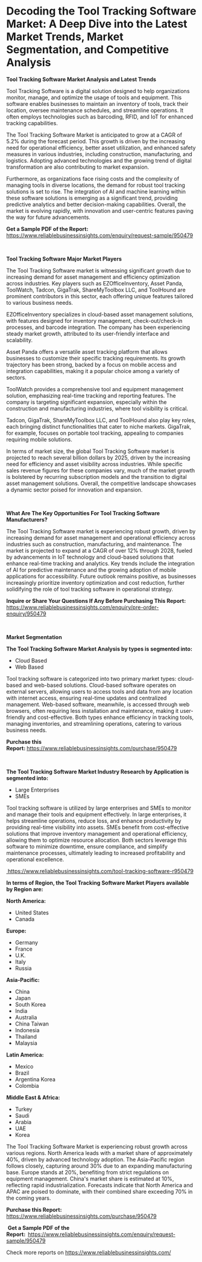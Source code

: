 <p><h1>Decoding the Tool Tracking Software Market: A Deep Dive into the Latest Market Trends, Market Segmentation, and Competitive Analysis</h1></p><p><strong>Tool Tracking Software Market Analysis and Latest Trends</strong></p>
<p><p>Tool Tracking Software is a digital solution designed to help organizations monitor, manage, and optimize the usage of tools and equipment. This software enables businesses to maintain an inventory of tools, track their location, oversee maintenance schedules, and streamline operations. It often employs technologies such as barcoding, RFID, and IoT for enhanced tracking capabilities.</p><p>The Tool Tracking Software Market is anticipated to grow at a CAGR of 5.2% during the forecast period. This growth is driven by the increasing need for operational efficiency, better asset utilization, and enhanced safety measures in various industries, including construction, manufacturing, and logistics. Adopting advanced technologies and the growing trend of digital transformation are also contributing to market expansion. </p><p>Furthermore, as organizations face rising costs and the complexity of managing tools in diverse locations, the demand for robust tool tracking solutions is set to rise. The integration of AI and machine learning within these software solutions is emerging as a significant trend, providing predictive analytics and better decision-making capabilities. Overall, the market is evolving rapidly, with innovation and user-centric features paving the way for future advancements.</p></p>
<p><strong>Get a Sample PDF of the Report:&nbsp;</strong> <a href="https://www.reliablebusinessinsights.com/enquiry/request-sample/950479?utm_campaign=3004&utm_medium=2&utm_source=Github&utm_content=ia&utm_term=06032025&utm_id=tool-tracking-software">https://www.reliablebusinessinsights.com/enquiry/request-sample/950479</a></p>
<p>&nbsp;</p>
<p><strong>Tool Tracking Software Major Market Players</strong></p>
<p><p>The Tool Tracking Software market is witnessing significant growth due to increasing demand for asset management and efficiency optimization across industries. Key players such as EZOfficeInventory, Asset Panda, ToolWatch, Tadcon, GigaTrak, ShareMyToolbox LLC, and ToolHound are prominent contributors in this sector, each offering unique features tailored to various business needs.</p><p>EZOfficeInventory specializes in cloud-based asset management solutions, with features designed for inventory management, check-out/check-in processes, and barcode integration. The company has been experiencing steady market growth, attributed to its user-friendly interface and scalability.</p><p>Asset Panda offers a versatile asset tracking platform that allows businesses to customize their specific tracking requirements. Its growth trajectory has been strong, backed by a focus on mobile access and integration capabilities, making it a popular choice among a variety of sectors.</p><p>ToolWatch provides a comprehensive tool and equipment management solution, emphasizing real-time tracking and reporting features. The company is targeting significant expansion, especially within the construction and manufacturing industries, where tool visibility is critical.</p><p>Tadcon, GigaTrak, ShareMyToolbox LLC, and ToolHound also play key roles, each bringing distinct functionalities that cater to niche markets. GigaTrak, for example, focuses on portable tool tracking, appealing to companies requiring mobile solutions.</p><p>In terms of market size, the global Tool Tracking Software market is projected to reach several billion dollars by 2025, driven by the increasing need for efficiency and asset visibility across industries. While specific sales revenue figures for these companies vary, much of the market growth is bolstered by recurring subscription models and the transition to digital asset management solutions. Overall, the competitive landscape showcases a dynamic sector poised for innovation and expansion.</p></p>
<p>&nbsp;</p>
<p><strong>What Are The Key Opportunities For Tool Tracking Software Manufacturers?</strong></p>
<p><p>The Tool Tracking Software market is experiencing robust growth, driven by increasing demand for asset management and operational efficiency across industries such as construction, manufacturing, and maintenance. The market is projected to expand at a CAGR of over 12% through 2028, fueled by advancements in IoT technology and cloud-based solutions that enhance real-time tracking and analytics. Key trends include the integration of AI for predictive maintenance and the growing adoption of mobile applications for accessibility. Future outlook remains positive, as businesses increasingly prioritize inventory optimization and cost reduction, further solidifying the role of tool tracking software in operational strategy.</p></p>
<p><strong>Inquire or Share Your Questions If Any Before Purchasing This Report:</strong> <a href="https://www.reliablebusinessinsights.com/enquiry/pre-order-enquiry/950479?utm_campaign=3004&utm_medium=2&utm_source=Github&utm_content=ia&utm_term=06032025&utm_id=tool-tracking-software">https://www.reliablebusinessinsights.com/enquiry/pre-order-enquiry/950479</a></p>
<p>&nbsp;</p>
<p><strong>Market Segmentation</strong></p>
<p><strong>The Tool Tracking Software Market Analysis by types is segmented into:</strong></p>
<p><ul><li>Cloud Based</li><li>Web Based</li></ul></p>
<p><p>Tool tracking software is categorized into two primary market types: cloud-based and web-based solutions. Cloud-based software operates on external servers, allowing users to access tools and data from any location with internet access, ensuring real-time updates and centralized management. Web-based software, meanwhile, is accessed through web browsers, often requiring less installation and maintenance, making it user-friendly and cost-effective. Both types enhance efficiency in tracking tools, managing inventories, and streamlining operations, catering to various business needs.</p></p>
<p><strong>Purchase this Report:&nbsp;</strong><a href="https://www.reliablebusinessinsights.com/purchase/950479?utm_campaign=3004&utm_medium=2&utm_source=Github&utm_content=ia&utm_term=06032025&utm_id=tool-tracking-software">https://www.reliablebusinessinsights.com/purchase/950479</a></p>
<p>&nbsp;</p>
<p><strong>The Tool Tracking Software Market Industry Research by Application is segmented into:</strong></p>
<p><ul><li>Large Enterprises</li><li>SMEs</li></ul></p>
<p><p>Tool tracking software is utilized by large enterprises and SMEs to monitor and manage their tools and equipment effectively. In large enterprises, it helps streamline operations, reduce loss, and enhance productivity by providing real-time visibility into assets. SMEs benefit from cost-effective solutions that improve inventory management and operational efficiency, allowing them to optimize resource allocation. Both sectors leverage this software to minimize downtime, ensure compliance, and simplify maintenance processes, ultimately leading to increased profitability and operational excellence.</p></p>
<p><a href="https://www.reliablebusinessinsights.com/tool-tracking-software-r950479?utm_campaign=3004&utm_medium=2&utm_source=Github&utm_content=ia&utm_term=06032025&utm_id=tool-tracking-software">&nbsp;https://www.reliablebusinessinsights.com/tool-tracking-software-r950479</a></p>
<p><strong>In terms of Region, the Tool Tracking Software Market Players available by Region are:</strong></p>
<p>
    <p> <strong> North America: </strong>
        <ul>
            <li>United States</li>
            <li>Canada</li>
        </ul>
        </p> 
    <p> <strong> Europe: </strong>
        <ul>
            <li>Germany</li>
            <li>France</li>
            <li>U.K.</li>
            <li>Italy</li>
            <li>Russia</li>
        </ul>
        </p> 
    <p> <strong> Asia-Pacific: </strong>
        <ul>
            <li>China</li>
            <li>Japan</li>
            <li>South Korea</li>
            <li>India</li>
            <li>Australia</li>
            <li>China Taiwan</li>
            <li>Indonesia</li>
            <li>Thailand</li>
            <li>Malaysia</li>
        </ul>
        </p> 
    <p> <strong> Latin America: </strong>
        <ul>
            <li>Mexico</li>
            <li>Brazil</li>
            <li>Argentina Korea</li>
            <li>Colombia</li>
        </ul>
        </p> 
    <p> <strong> Middle East & Africa: </strong>
        <ul>
            <li>Turkey</li>
            <li>Saudi</li>
            <li>Arabia</li>
            <li>UAE</li>
            <li>Korea</li>
        </ul>
    </p>
    </p>
<p><p>The Tool Tracking Software Market is experiencing robust growth across various regions. North America leads with a market share of approximately 40%, driven by advanced technology adoption. The Asia-Pacific region follows closely, capturing around 30% due to an expanding manufacturing base. Europe stands at 20%, benefiting from strict regulations on equipment management. China's market share is estimated at 10%, reflecting rapid industrialization. Forecasts indicate that North America and APAC are poised to dominate, with their combined share exceeding 70% in the coming years.</p></p>
<p><strong>Purchase this Report: </strong><a href="https://www.reliablebusinessinsights.com/purchase/950479?utm_campaign=3004&utm_medium=2&utm_source=Github&utm_content=ia&utm_term=06032025&utm_id=tool-tracking-software">https://www.reliablebusinessinsights.com/purchase/950479</a></p>
<p>&nbsp;<strong>Get a Sample PDF of the Report:&nbsp;&nbsp;</strong><a href="https://www.reliablebusinessinsights.com/enquiry/request-sample/950479?utm_campaign=3004&utm_medium=2&utm_source=Github&utm_content=ia&utm_term=06032025&utm_id=tool-tracking-software">https://www.reliablebusinessinsights.com/enquiry/request-sample/950479</a></p>
<p><strong></strong></p>
<p>Check more reports on <a href="https://www.reliablebusinessinsights.com/?utm_campaign=3004&utm_medium=2&utm_source=Github&utm_content=ia&utm_term=06032025&utm_id=tool-tracking-software">https://www.reliablebusinessinsights.com/</a></p>